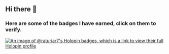 ## Hi there 👋
### Here are some of the badges I have earned, click on them to verify.
[![An image of @raturiar7's Holopin badges, which is a link to view their full Holopin profile](https://holopin.me/raturiar7)](https://holopin.io/@raturiar7)
<!--
**RaturiAR7/RaturiAR7** is a ✨ _special_ ✨ repository because its `README.md` (this file) appears on your GitHub profile.

Here are some ideas to get you started:

- 🔭 I’m currently working on ...
- 🌱 I’m currently learning ...
- 👯 I’m looking to collaborate on ...
- 🤔 I’m looking for help with ...
- 💬 Ask me about ...
- 📫 How to reach me: ...
- 😄 Pronouns: ...
- ⚡ Fun fact: ...
-->
